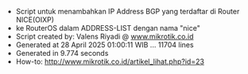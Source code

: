 - Script untuk menambahkan IP Address BGP yang terdaftar di Router NICE(OIXP)
- ke RouterOS dalam ADDRESS-LIST dengan nama "nice"
- Script created by: Valens Riyadi @ www.mikrotik.co.id
- Generated at 28 April 2025 01:00:11 WIB ... 11704 lines
- Generated in 9.774 seconds
- How-to: http://www.mikrotik.co.id/artikel_lihat.php?id=23
